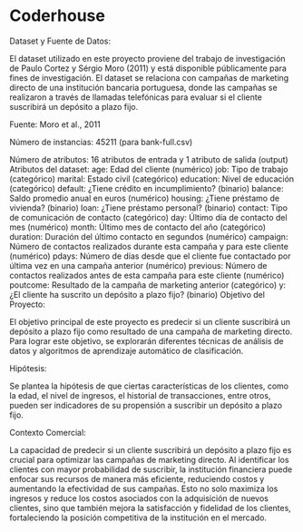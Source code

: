 # Coderhouse

Dataset y Fuente de Datos:

El dataset utilizado en este proyecto proviene del trabajo de investigación de Paulo Cortez y Sérgio Moro (2011) y está disponible públicamente para fines de investigación. El dataset se relaciona con campañas de marketing directo de una institución bancaria portuguesa, donde las campañas se realizaron a través de llamadas telefónicas para evaluar si el cliente suscribirá un depósito a plazo fijo.

Fuente: Moro et al., 2011

Número de instancias: 45211 (para bank-full.csv)

Número de atributos: 16 atributos de entrada y 1 atributo de salida (output)
Atributos del dataset:
age: Edad del cliente (numérico)
job: Tipo de trabajo (categórico)
marital: Estado civil (categórico)
education: Nivel de educación (categórico)
default: ¿Tiene crédito en incumplimiento? (binario)
balance: Saldo promedio anual en euros (numérico)
housing: ¿Tiene préstamo de vivienda? (binario)
loan: ¿Tiene préstamo personal? (binario)
contact: Tipo de comunicación de contacto (categórico)
day: Último día de contacto del mes (numérico)
month: Último mes de contacto del año (categórico)
duration: Duración del último contacto en segundos (numérico)
campaign: Número de contactos realizados durante esta campaña y para este cliente (numérico)
pdays: Número de días desde que el cliente fue contactado por última vez en una campaña anterior (numérico)
previous: Número de contactos realizados antes de esta campaña para este cliente (numérico)
poutcome: Resultado de la campaña de marketing anterior (categórico)
y: ¿El cliente ha suscrito un depósito a plazo fijo? (binario)
Objetivo del Proyecto:

El objetivo principal de este proyecto es predecir si un cliente suscribirá un depósito a plazo fijo como resultado de una campaña de marketing directo. Para lograr este objetivo, se explorarán diferentes técnicas de análisis de datos y algoritmos de aprendizaje automático de clasificación.

Hipótesis:

Se plantea la hipótesis de que ciertas características de los clientes, como la edad, el nivel de ingresos, el historial de transacciones, entre otros, pueden ser indicadores de su propensión a suscribir un depósito a plazo fijo.

Contexto Comercial:

La capacidad de predecir si un cliente suscribirá un depósito a plazo fijo es crucial para optimizar las campañas de marketing directo. Al identificar los clientes con mayor probabilidad de suscribir, la institución financiera puede enfocar sus recursos de manera más eficiente, reduciendo costos y aumentando la efectividad de sus campañas. Esto no solo maximiza los ingresos y reduce los costos asociados con la adquisición de nuevos clientes, sino que también mejora la satisfacción y fidelidad de los clientes, fortaleciendo la posición competitiva de la institución en el mercado.
